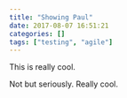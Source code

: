 ```yaml
---
title: "Showing Paul"
date: 2017-08-07 16:51:21
categories: []
tags: ["testing", "agile"]
---
```

This is really cool. 

<!--more-->

Not but seriously. Really cool. 
